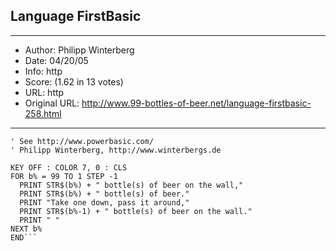 
## Language FirstBasic ##
---
- Author: Philipp Winterberg
- Date: 04/20/05
- Info: http
- Score:  (1.62 in 13 votes)
- URL: http
- Original URL: http://www.99-bottles-of-beer.net/language-firstbasic-258.html
---

```' FirstBasic/PowerBasic version of 99 Bottles of beer (Bottles.bas)
' See http://www.powerbasic.com/
' Philipp Winterberg, http://www.winterbergs.de

KEY OFF : COLOR 7, 0 : CLS
FOR b% = 99 TO 1 STEP -1
  PRINT STR$(b%) + " bottle(s) of beer on the wall,"
  PRINT STR$(b%) + " bottle(s) of beer."
  PRINT "Take one down, pass it around,"
  PRINT STR$(b%-1) + " bottle(s) of beer on the wall."
  PRINT " "
NEXT b%
END```